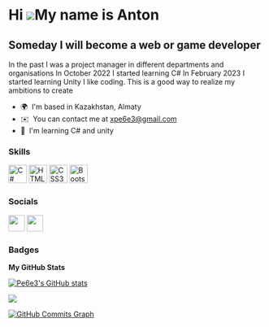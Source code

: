 Hi ![](https://user-images.githubusercontent.com/18350557/176309783-0785949b-9127-417c-8b55-ab5a4333674e.gif)My name is Anton
=============================================================================================================================

Someday I will become a web or game developer
---------------------------------------------

In the past I was a project manager in different departments and organisations In October 2022 I started learning C# In February 2023 I started learning Unity I like coding. This is a good way to realize my ambitions to create

* 🌍  I'm based in Kazakhstan, Almaty
* ✉️  You can contact me at [xpe6e3@gmail.com](mailto:xpe6e3@gmail.com)
* 🧠  I'm learning С# and unity

### Skills


<p align="left">
<a href="https://docs.microsoft.com/en-us/dotnet/csharp/" target="_blank" rel="noreferrer"><img src="https://raw.githubusercontent.com/danielcranney/readme-generator/main/public/icons/skills/csharp-colored.svg" width="36" height="36" alt="C#" /></a>
<a href="https://developer.mozilla.org/en-US/docs/Glossary/HTML5" target="_blank" rel="noreferrer"><img src="https://raw.githubusercontent.com/danielcranney/readme-generator/main/public/icons/skills/html5-colored.svg" width="36" height="36" alt="HTML5" /></a>
<a href="https://www.w3.org/TR/CSS/#css" target="_blank" rel="noreferrer"><img src="https://raw.githubusercontent.com/danielcranney/readme-generator/main/public/icons/skills/css3-colored.svg" width="36" height="36" alt="CSS3" /></a>
<a href="https://getbootstrap.com/" target="_blank" rel="noreferrer"><img src="https://raw.githubusercontent.com/danielcranney/readme-generator/main/public/icons/skills/bootstrap-colored.svg" width="36" height="36" alt="Bootstrap" /></a>
</p>


### Socials

<p align="left"> <a href="https://www.github.com/Pe6e3" target="_blank" rel="noreferrer"><img src="https://raw.githubusercontent.com/danielcranney/readme-generator/main/public/icons/socials/github.svg" width="32" height="32" /></a> <a href="http://www.instagram.com/Pe6e3" target="_blank" rel="noreferrer"><img src="https://raw.githubusercontent.com/danielcranney/readme-generator/main/public/icons/socials/instagram.svg" width="32" height="32" /></a></p>

### Badges

<b>My GitHub Stats</b>

<a href="http://www.github.com/Pe6e3"><img src="https://github-readme-stats.vercel.app/api?username=Pe6e3&show_icons=true&hide=&count_private=true&title_color=84cc16&text_color=14b8a6&icon_color=facc15&bg_color=1c1917&hide_border=true&show_icons=true" alt="Pe6e3's GitHub stats" /></a>

<a href="http://www.github.com/Pe6e3"><img src="https://github-readme-streak-stats.herokuapp.com/?user=Pe6e3&stroke=14b8a6&background=1c1917&ring=84cc16&fire=84cc16&currStreakNum=14b8a6&currStreakLabel=84cc16&sideNums=14b8a6&sideLabels=14b8a6&dates=14b8a6&hide_border=true" /></a>

<a href="http://www.github.com/Pe6e3"><img src="https://github-readme-activity-graph.cyclic.app/graph?username=Pe6e3&bg_color=1c1917&color=14b8a6&line=facc15&point=14b8a6&area_color=1c1917&area=true&hide_border=true&custom_title=GitHub%20Commits%20Graph" alt="GitHub Commits Graph" /></a>
